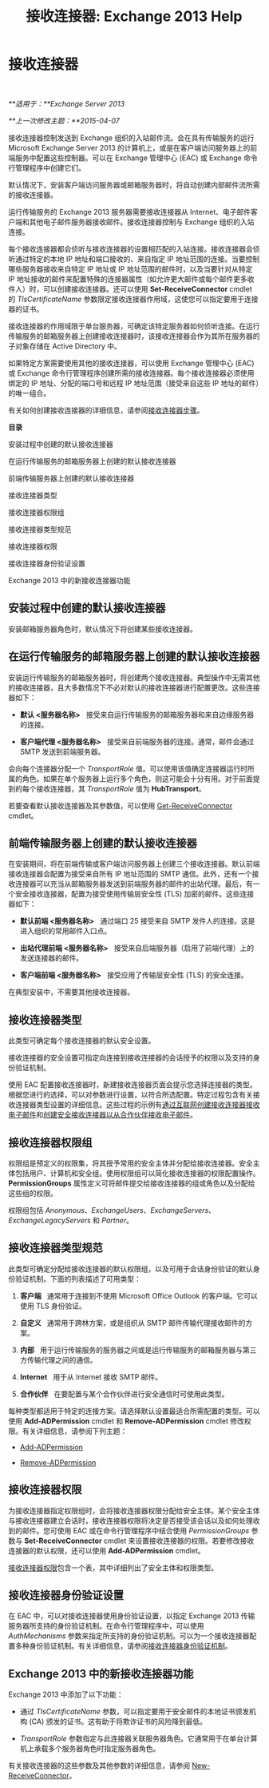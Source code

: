 ﻿---
title: '接收连接器: Exchange 2013 Help'
TOCTitle: 接收连接器
ms:assetid: 17751a60-39fe-433f-84d2-bfc14ff4ba51
ms:mtpsurl: https://technet.microsoft.com/zh-cn/library/Aa996395(v=EXCHG.150)
ms:contentKeyID: 50490095
ms.date: 01/11/2018
mtps_version: v=EXCHG.150
ms.translationtype: HT
---

# 接收连接器

 

_**适用于：**Exchange Server 2013_

_**上一次修改主题：**2015-04-07_

接收连接器控制发送到 Exchange 组织的入站邮件流。会在具有传输服务的运行 Microsoft Exchange Server 2013 的计算机上，或是在客户端访问服务器上的前端服务中配置这些控制器。可以在 Exchange 管理中心 (EAC) 或 Exchange 命令行管理程序中创建它们。

默认情况下，安装客户端访问服务器或邮箱服务器时，将自动创建内部邮件流所需的接收连接器。

运行传输服务的 Exchange 2013 服务器需要接收连接器从 Internet、电子邮件客户端和其他电子邮件服务器接收邮件。接收连接器控制与 Exchange 组织的入站连接。

每个接收连接器都会侦听与接收连接器的设置相匹配的入站连接。接收连接器会侦听通过特定的本地 IP 地址和端口接收的、来自指定 IP 地址范围的连接。当要控制哪些服务器接收来自特定 IP 地址或 IP 地址范围的邮件时，以及当要针对从特定 IP 地址接收的邮件来配置特殊的连接器属性（如允许更大邮件或每个邮件更多收件人）时，可以创建接收连接器。还可以使用 **Set-ReceiveConnector** cmdlet 的 *TlsCertificateName* 参数限定接收连接器作用域，这使您可以指定要用于连接器的证书。

接收连接器的作用域限于单台服务器，可确定该特定服务器如何侦听连接。在运行传输服务的邮箱服务器上创建接收连接器时，该接收连接器会作为其所在服务器的子对象存储在 Active Directory 中。

如果特定方案需要使用其他的接收连接器，可以使用 Exchange 管理中心 (EAC) 或 Exchange 命令行管理程序创建所需的接收连接器。每个接收连接器必须使用绑定的 IP 地址、分配的端口号和远程 IP 地址范围（接受来自这些 IP 地址的邮件）的唯一组合。

有关如何创建接收连接器的详细信息，请参阅[接收连接器步骤](receive-connector-procedures-exchange-2013-help.md)。

**目录**

安装过程中创建的默认接收连接器

在运行传输服务的邮箱服务器上创建的默认接收连接器

前端传输服务器上创建的默认接收连接器

接收连接器类型

接收连接器权限组

接收连接器类型规范

接收连接器权限

接收连接器身份验证设置

Exchange 2013 中的新接收连接器功能

## 安装过程中创建的默认接收连接器

安装邮箱服务器角色时，默认情况下将创建某些接收连接器。

## 在运行传输服务的邮箱服务器上创建的默认接收连接器

安装运行传输服务的邮箱服务器时，将创建两个接收连接器。典型操作中无需其他的接收连接器，且大多数情况下不必对默认的接收连接器进行配置更改。这些连接器如下：

  - **默认 \<服务器名称\>**   接受来自运行传输服务的邮箱服务器和来自边缘服务器的连接。

  - **客户端代理 \<服务器名称\>**   接受来自前端服务器的连接。通常，邮件会通过 SMTP 发送到前端服务器。

会向每个连接器分配一个 *TransportRole* 值。可以使用该值确定连接器运行时所属的角色。如果在单个服务器上运行多个角色，则这可能会十分有用。对于前面提到的每个接收连接器，其 *TransportRole* 值为 **HubTransport**。

若要查看默认接收连接器及其参数值，可以使用 [Get-ReceiveConnector](https://technet.microsoft.com/zh-cn/library/aa998618\(v=exchg.150\)) cmdlet。

## 前端传输服务器上创建的默认接收连接器

在安装期间，将在前端传输或客户端访问服务器上创建三个接收连接器。默认前端接收连接器会配置为接受来自所有 IP 地址范围的 SMTP 通信。此外，还有一个接收连接器可以充当从邮箱服务器发送到前端服务器的邮件的出站代理。最后，有一个安全接收连接器，配置为接受使用传输层安全性 (TLS) 加密的邮件。这些连接器如下：

  - **默认前端 \<服务器名称\>**   通过端口 25 接受来自 SMTP 发件人的连接。这是进入组织的常用邮件入口点。

  - **出站代理前端 \<服务器名称\>**   接受来自后端服务器（启用了前端代理）上的发送连接器的邮件。

  - **客户端前端 \<服务器名称\>**   接受应用了传输层安全性 (TLS) 的安全连接。

在典型安装中，不需要其他接收连接器。

## 接收连接器类型

此类型可确定每个接收连接器的默认安全设置。

接收连接器的安全设置可指定向连接到接收连接器的会话授予的权限以及支持的身份验证机制。

使用 EAC 配置接收连接器时，新建接收连接器页面会提示您选择连接器的类型。根据您进行的选择，可以对参数进行设置，以符合所选配置。特定过程包含有关接收连接器类型设置的详细信息。这些过程的示例有[通过互联网创建接收连接器接收电子邮件](create-a-receive-connector-to-receive-email-from-the-internet-exchange-2013-help.md)和[创建安全接收连接器以从合作伙伴接收电子邮件](create-a-secure-receive-connector-to-receive-email-from-a-partner-exchange-2013-help.md)。

## 接收连接器权限组

权限组是预定义的权限集，将其授予常用的安全主体并分配给接收连接器。安全主体包括用户、计算机和安全组。使用权限组可以简化接收连接器的权限配置操作。**PermissionGroups** 属性定义可将邮件提交给接收连接器的组或角色以及分配给这些组的权限。

权限组包括 *Anonymous*、*ExchangeUsers*、*ExchangeServers*、*ExchangeLegacyServers* 和 *Partner*。

## 接收连接器类型规范

此类型可确定分配给接收连接器的默认权限组，以及可用于会话身份验证的默认身份验证机制。下面的列表描述了可用类型：

1.  **客户端**   通常用于连接到不使用 Microsoft Office Outlook 的客户端。它可以使用 TLS 身份验证。

2.  **自定义**   通常用于跨林方案，或是组织从 SMTP 邮件传输代理接收邮件的方案。

3.  **内部**   用于运行传输服务的服务器之间或是运行传输服务的邮箱服务器与第三方传输代理之间的通信。

4.  **Internet**   用于从 Internet 接收 SMTP 邮件。

5.  **合作伙伴**   在要配置与某个合作伙伴进行安全通信时可使用此类型。

每种类型都适用于特定的连接方案。请选择默认设置最适合所需配置的类型。可以使用 **Add-ADPermission** cmdlet 和 **Remove-ADPermission** cmdlet 修改权限。有关详细信息，请参阅下列主题：

  - [Add-ADPermission](https://technet.microsoft.com/zh-cn/library/bb124403\(v=exchg.150\))

  - [Remove-ADPermission](https://technet.microsoft.com/zh-cn/library/aa996048\(v=exchg.150\))

## 接收连接器权限

为接收连接器指定权限组时，会将接收连接器权限分配给安全主体。某个安全主体与接收连接器建立会话时，接收连接器权限将决定是否接受该会话以及如何处理收到的邮件。您可使用 EAC 或在命令行管理程序中结合使用 *PermissionGroups* 参数与 **Set-ReceiveConnector** cmdlet 来设置接收连接器的权限。若要修改接收连接器的默认权限，还可以使用 **Add-ADPermission** cmdlet。

[接收连接器权限](receive-connector-permissions-exchange-2013-help.md)包含一个表，其中详细列出了安全主体和权限类型。

## 接收连接器身份验证设置

在 EAC 中，可以对接收连接器使用身份验证设置，以指定 Exchange 2013 传输服务器所支持的身份验证机制。在命令行管理程序中，可以使用 *AuthMechanisms* 参数来指定所支持的身份验证机制。可以为一个接收连接器配置多种身份验证机制。有关详细信息，请参阅[接收连接器身份验证机制](receive-connector-authentication-mechanisms-exchange-2013-help.md)。

## Exchange 2013 中的新接收连接器功能

Exchange 2013 中添加了以下功能：

  - 通过 *TlsCertificateName* 参数，可以指定要用于安全邮件的本地证书颁发机构 (CA) 颁发的证书。这有助于将欺诈证书的风险降到最低。

  - *TransportRole* 参数指定与此连接器关联服务器角色。它通常用于在单台计算机上承载多个服务器角色时指定服务器角色。

有关接收连接器的这些参数及其他参数的详细信息，请参阅 [New-ReceiveConnector](https://technet.microsoft.com/zh-cn/library/bb125139\(v=exchg.150\))。

